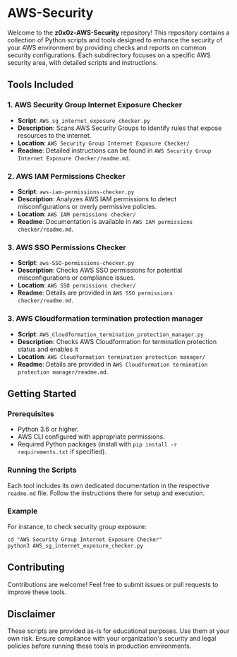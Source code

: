 # AWS-Security

Welcome to the **z0x0z-AWS-Security** repository! This repository contains a collection of Python scripts and tools designed to enhance the security of your AWS environment by providing checks and reports on common security configurations. Each subdirectory focuses on a specific AWS security area, with detailed scripts and instructions.


## Tools Included

### 1. **AWS Security Group Internet Exposure Checker**
- **Script**: `AWS_sg_internet_exposure_checker.py`
- **Description**: Scans AWS Security Groups to identify rules that expose resources to the internet.
- **Location**: `AWS Security Group Internet Exposure Checker/`
- **Readme**: Detailed instructions can be found in `AWS Security Group Internet Exposure Checker/readme.md`.

### 2. **AWS IAM Permissions Checker**
- **Script**: `aws-iam-permissions-checker.py`
- **Description**: Analyzes AWS IAM permissions to detect misconfigurations or overly permissive policies.
- **Location**: `AWS IAM permissions checker/`
- **Readme**: Documentation is available in `AWS IAM permissions checker/readme.md`.

### 3. **AWS SSO Permissions Checker**
- **Script**: `aws-SSO-permissions-checker.py`
- **Description**: Checks AWS SSO permissions for potential misconfigurations or compliance issues.
- **Location**: `AWS SSO permissions checker/`
- **Readme**: Details are provided in `AWS SSO permissions checker/readme.md`.

### 3. **AWS Cloudformation termination protection manager**
- **Script**: `AWS_Cloudformation_termination_protection_manager.py`
- **Description**: Checks AWS Cloudformation for termination protection status and enables it
- **Location**: `AWS Cloudformation termination protection manager/`
- **Readme**: Details are provided in `AWS Cloudformation termination protection manager/readme.md`.


## Getting Started

### Prerequisites
- Python 3.6 or higher.
- AWS CLI configured with appropriate permissions.
- Required Python packages (install with `pip install -r requirements.txt` if specified).

### Running the Scripts
Each tool includes its own dedicated documentation in the respective `readme.md` file. Follow the instructions there for setup and execution.

### Example
For instance, to check security group exposure:

	cd "AWS Security Group Internet Exposure Checker"   
	python3 AWS_sg_internet_exposure_checker.py



## Contributing
Contributions are welcome! Feel free to submit issues or pull requests to improve these tools.


## Disclaimer
These scripts are provided as-is for educational purposes. Use them at your own risk. Ensure compliance with your organization's security and legal policies before running these tools in production environments.
